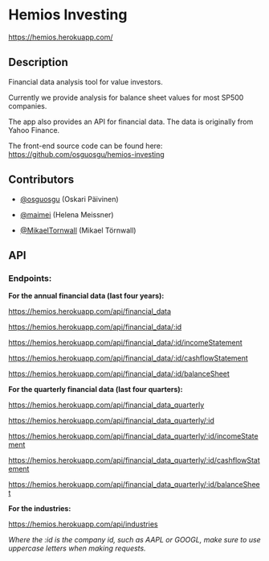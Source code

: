# Hemios Investing

https://hemios.herokuapp.com/

## Description

Financial data analysis tool for value investors.

Currently we provide analysis for balance sheet values for most SP500 companies.

The app also provides an API for financial data. The data is originally from Yahoo Finance.

The front-end source code can be found here: https://github.com/osguosgu/hemios-investing

## Contributors
* [@osguosgu](https://github.com/osguosgu) (Oskari Päivinen)

* [@maimei](https://github.com/maimei) (Helena Meissner)

* [@MikaelTornwall](https://github.com/MikaelTornwall) (Mikael Törnwall)

## API

### Endpoints:

__For the annual financial data (last four years):__

https://hemios.herokuapp.com/api/financial_data

https://hemios.herokuapp.com/api/financial_data/:id

https://hemios.herokuapp.com/api/financial_data/:id/incomeStatement

https://hemios.herokuapp.com/api/financial_data/:id/cashflowStatement

https://hemios.herokuapp.com/api/financial_data/:id/balanceSheet

__For the quarterly financial data (last four quarters):__

https://hemios.herokuapp.com/api/financial_data_quarterly

https://hemios.herokuapp.com/api/financial_data_quarterly/:id

https://hemios.herokuapp.com/api/financial_data_quarterly/:id/incomeStatement

https://hemios.herokuapp.com/api/financial_data_quarterly/:id/cashflowStatement

https://hemios.herokuapp.com/api/financial_data_quarterly/:id/balanceSheet

__For the industries:__

https://hemios.herokuapp.com/api/industries

_Where the :id is the company id, such as AAPL or GOOGL, make sure to use uppercase letters when making requests._
